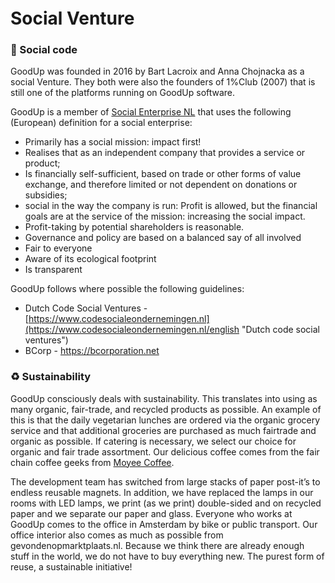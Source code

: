 <h1 style="margin-top: 1em;">Social Venture</h1>

### 📘 Social code
GoodUp was founded in 2016 by Bart Lacroix and Anna Chojnacka as a social Venture. They both were also the founders of 1%Club (2007) that is still one of the platforms running on GoodUp software.

GoodUp is a member of [Social Enterprise NL](www.social-enterprise.nl "Social Enterprise") that uses the following (European) definition for a social enterprise:

- Primarily has a social mission: impact first!
- Realises that as an independent company that provides a service or product;
- Is financially self-sufficient, based on trade or other forms of value exchange, and therefore limited or not dependent on donations or subsidies;
- social in the way the company is run: Profit is allowed, but the financial goals are at the service of the mission: increasing the social impact.
- Profit-taking by potential shareholders is reasonable.
- Governance and policy are based on a balanced say of all involved
- Fair to everyone
- Aware of its ecological footprint
- Is transparent

GoodUp follows where possible the following guidelines:
- Dutch Code Social Ventures - [https://www.codesocialeondernemingen.nl](https://www.codesocialeondernemingen.nl/english "Dutch code social ventures")
- BCorp - https://bcorporation.net

### ♻️ Sustainability 
GoodUp consciously deals with sustainability. This translates into using as many organic, fair-trade, and recycled products as possible. An example of this is that the daily vegetarian lunches are ordered via the organic grocery service and that additional groceries are purchased as much fairtrade and organic as possible. If catering is necessary, we select our choice for organic and fair trade assortment. Our delicious coffee comes from the fair chain coffee geeks from [Moyee Coffee](https://www.moyeecoffee.com "Moyee coffee").

The development team has switched from large stacks of paper post-it’s to endless reusable magnets. In addition, we have replaced the lamps in our rooms with LED lamps, we print (as we print) double-sided and on recycled paper and we separate our paper and glass. Everyone who works at GoodUp comes to the office in Amsterdam by bike or public transport. Our office interior also comes as much as possible from gevondenopmarktplaats.nl. Because we think there are already enough stuff in the world, we do not have to buy everything new. The purest form of reuse, a sustainable initiative!
